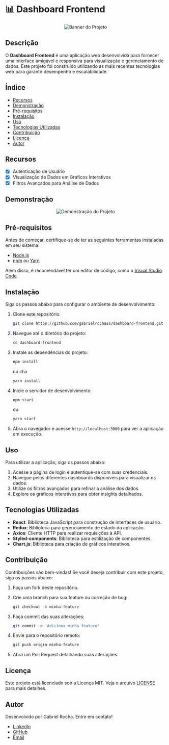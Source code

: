 # 📊 Dashboard Frontend

<p align="center">
    <img src="https://via.placeholder.com/800x400.png?text=Dashboard+Frontend+Banner" alt="Banner do Projeto">
</p>

## Descrição

O **Dashboard Frontend** é uma aplicação web desenvolvida para fornecer uma interface amigável e responsiva para visualização e gerenciamento de dados. Este projeto foi construído utilizando as mais recentes tecnologias web para garantir desempenho e escalabilidade.

## Índice

- [Recursos](#recursos)
- [Demonstração](#demonstração)
- [Pré-requisitos](#pré-requisitos)
- [Instalação](#instalação)
- [Uso](#uso)
- [Tecnologias Utilizadas](#tecnologias-utilizadas)
- [Contribuição](#contribuição)
- [Licença](#licença)
- [Autor](#autor)

## Recursos

- [x] Autenticação de Usuário
- [x] Visualização de Dados em Gráficos Interativos
- [x] Filtros Avançados para Análise de Dados

## Demonstração

<p align="center">
    <img src="https://via.placeholder.com/800x400.png?text=Demo+do+Dashboard" alt="Demonstração do Projeto">
</p>


## Pré-requisitos

Antes de começar, certifique-se de ter as seguintes ferramentas instaladas em seu sistema:

- [Node.js](https://nodejs.org/en/)
- [npm](https://www.npmjs.com/) ou [Yarn](https://yarnpkg.com/)

Além disso, é recomendável ter um editor de código, como o [Visual Studio Code](https://code.visualstudio.com/).

## Instalação

Siga os passos abaixo para configurar o ambiente de desenvolvimento:

1. Clone este repositório:

     ```bash
     git clone https://github.com/gabrielrochass/dashboard-frontend.git
     ```

2. Navegue até o diretório do projeto:

     ```bash
     cd dashboard-frontend
     ```

3. Instale as dependências do projeto:

     ```bash
     npm install
     ```

     ou
cha
     ```bash
     yarn install
     ```

4. Inicie o servidor de desenvolvimento:

     ```bash
     npm start
     ```

     ou

     ```bash
     yarn start
     ```

5. Abra o navegador e acesse `http://localhost:3000` para ver a aplicação em execução.

## Uso

Para utilizar a aplicação, siga os passos abaixo:

1. Acesse a página de login e autentique-se com suas credenciais.
2. Navegue pelos diferentes dashboards disponíveis para visualizar os dados.
3. Utilize os filtros avançados para refinar a análise dos dados.
4. Explore os gráficos interativos para obter insights detalhados.

## Tecnologias Utilizadas

- **React**: Biblioteca JavaScript para construção de interfaces de usuário.
- **Redux**: Biblioteca para gerenciamento de estado da aplicação.
- **Axios**: Cliente HTTP para realizar requisições à API.
- **Styled-components**: Biblioteca para estilização de componentes.
- **Chart.js**: Biblioteca para criação de gráficos interativos.

## Contribuição

Contribuições são bem-vindas! Se você deseja contribuir com este projeto, siga os passos abaixo:

1. Faça um fork deste repositório.
2. Crie uma branch para sua feature ou correção de bug:

     ```bash
     git checkout -b minha-feature
     ```

3. Faça commit das suas alterações:

     ```bash
     git commit -m 'Adiciona minha feature'
     ```

4. Envie para o repositório remoto:

     ```bash
     git push origin minha-feature
     ```

5. Abra um Pull Request detalhando suas alterações.

## Licença

Este projeto está licenciado sob a Licença MIT. Veja o arquivo [LICENSE](LICENSE) para mais detalhes.

## Autor

Desenvolvido por Gabriel Rocha. Entre em contato!

- [LinkedIn](https://www.linkedin.com/in/gabrielrochass/)
- [GitHub](https://github.com/gabrielrochass)
- [Email](mailto:gabrielrochass@example.com)
